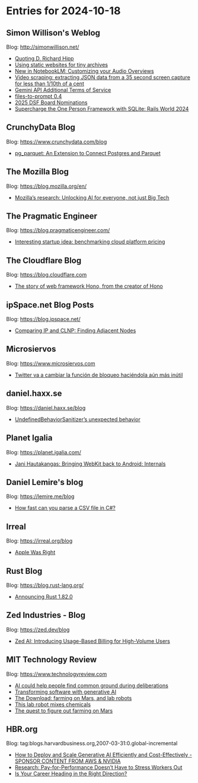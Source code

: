 # Entries for 2024-10-18
## Simon Willison's Weblog 
Blog: http://simonwillison.net/ 

- [Quoting D. Richard Hipp](https://simonwillison.net/2024/Oct/18/d-richard-hipp/#atom-everything)
- [Using static websites for tiny archives](https://simonwillison.net/2024/Oct/17/using-static-websites-for-tiny-archives/#atom-everything)
- [New in NotebookLM: Customizing your Audio Overviews](https://simonwillison.net/2024/Oct/17/notebooklm-pelicans/#atom-everything)
- [Video scraping: extracting JSON data from a 35 second screen capture for less than 1/10th of a cent](https://simonwillison.net/2024/Oct/17/video-scraping/#atom-everything)
- [Gemini API Additional Terms of Service](https://simonwillison.net/2024/Oct/17/gemini-terms-of-service/#atom-everything)
- [files-to-prompt 0.4](https://simonwillison.net/2024/Oct/16/files-to-prompt-04/#atom-everything)
- [2025 DSF Board Nominations](https://simonwillison.net/2024/Oct/16/2025-dsf-board-nominations/#atom-everything)
- [Supercharge the One Person Framework with SQLite: Rails World 2024](https://simonwillison.net/2024/Oct/16/sqlite-rails/#atom-everything)
## CrunchyData Blog 
Blog: https://www.crunchydata.com/blog 

- [ pg_parquet: An Extension to Connect Postgres and Parquet ](https://www.crunchydata.com/blog/pg_parquet-an-extension-to-connect-postgres-and-parquet)
## The Mozilla Blog 
Blog: https://blog.mozilla.org/en/ 

- [Mozilla’s research: Unlocking AI for everyone, not just Big Tech](https://blog.mozilla.org/en/mozilla/ai/unlocking-ai-research/)
## The Pragmatic Engineer 
Blog: https://blog.pragmaticengineer.com/ 

- [Interesting startup idea: benchmarking cloud platform pricing](https://blog.pragmaticengineer.com/spare-cores/)
##  The Cloudflare Blog  
Blog: https://blog.cloudflare.com 

- [The story of web framework Hono, from the creator of Hono](https://blog.cloudflare.com/the-story-of-web-framework-hono-from-the-creator-of-hono)
## ipSpace.net Blog Posts 
Blog: https://blog.ipspace.net/ 

- [Comparing IP and CLNP: Finding Adjacent Nodes](https://blog.ipspace.net/2024/10/comparing-ip-clnp-addressing/?utm_source=atom_feed)
## Microsiervos 
Blog: https://www.microsiervos.com 

- [Twitter va a cambiar la función de bloqueo haciéndola aún más inútil](https://www.microsiervos.com/archivo/internet/twitter-cambia-funcion-bloqueo.html)
## daniel.haxx.se 
Blog: https://daniel.haxx.se/blog 

- [UndefinedBehaviorSanitizer’s unexpected  behavior](https://daniel.haxx.se/blog/2024/10/17/undefinedbehaviorsanitizers-unexpected-behavior/)
## Planet Igalia 
Blog: https://planet.igalia.com/ 

- [Jani Hautakangas: Bringing WebKit back to Android: Internals](https://blogs.igalia.com/jani/bringing-webkit-back-to-android-internals/)
## Daniel Lemire's blog 
Blog: https://lemire.me/blog 

- [How fast can you parse a CSV file in C#?](https://lemire.me/blog/2024/10/17/how-fast-can-you-parse-a-csv-file-in-c/)
## Irreal 
Blog: https://irreal.org/blog 

- [Apple Was Right](https://irreal.org/blog/?p=12520)
## Rust Blog 
Blog: https://blog.rust-lang.org/ 

- [Announcing Rust 1.82.0](https://blog.rust-lang.org/2024/10/17/Rust-1.82.0.html)
## Zed Industries - Blog 
Blog: https://zed.dev/blog 

- [Zed AI: Introducing Usage-Based Billing for High-Volume Users](https://zed.dev/blog/zed-ai-billing)
## MIT Technology Review 
Blog: https://www.technologyreview.com 

- [AI could help people find common ground during deliberations](https://www.technologyreview.com/2024/10/17/1105810/ai-could-help-people-find-common-ground-during-deliberations/)
- [Transforming software with generative AI](https://www.technologyreview.com/2024/10/17/1105295/transforming-software-with-generative-ai/)
- [The Download: farming on Mars, and lab robots](https://www.technologyreview.com/2024/10/17/1105771/the-download-farming-on-mars-and-lab-robots/)
- [This lab robot mixes chemicals](https://www.technologyreview.com/2024/10/17/1105122/this-lab-robot-mixes-chemicals/)
- [The quest to figure out farming on Mars](https://www.technologyreview.com/2024/10/17/1105135/mars-farming-soil-food-humans-farming-agriculture/)
## HBR.org 
Blog: tag:blogs.harvardbusiness.org,2007-03-31:0.global-incremental 

- [How to Deploy and Scale Generative AI Efficiently and Cost-Effectively - SPONSOR CONTENT FROM AWS & NVIDIA](https://hbr.org/sponsored/2024/10/how-to-deploy-and-scale-generative-ai-efficiently-and-cost-effectively)
- [Research: Pay-for-Performance Doesn’t Have to Stress Workers Out](https://hbr.org/2024/10/research-pay-for-performance-doesnt-have-to-stress-workers-out)
- [Is Your Career Heading in the Right Direction?](https://hbr.org/2024/10/is-your-career-heading-in-the-right-direction)